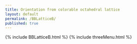 ```yaml
---
title: Orientation from colorable octahedral lattice
layout: default
permalink: /BBLatticeB/
published: true
---
```


{% include BBLatticeB.html %}
{% include threeMenu.html %}

